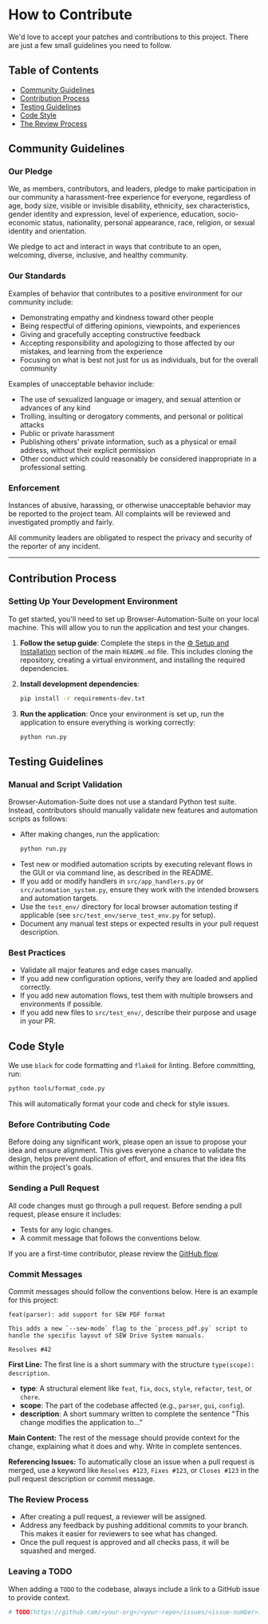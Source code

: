 # How to Contribute

We'd love to accept your patches and contributions to this project. There are just a few small guidelines you need to follow.

## Table of Contents
- [Community Guidelines](#community-guidelines)
- [Contribution Process](#contribution-process)
- [Testing Guidelines](#testing-guidelines)
- [Code Style](#code-style)
- [The Review Process](#the-review-process)

## Community Guidelines

### Our Pledge

We, as members, contributors, and leaders, pledge to make participation in our community a harassment-free experience for everyone, regardless of age, body size, visible or invisible disability, ethnicity, sex characteristics, gender identity and expression, level of experience, education, socio-economic status, nationality, personal appearance, race, religion, or sexual identity and orientation.

We pledge to act and interact in ways that contribute to an open, welcoming, diverse, inclusive, and healthy community.

### Our Standards

Examples of behavior that contributes to a positive environment for our community include:

*   Demonstrating empathy and kindness toward other people
*   Being respectful of differing opinions, viewpoints, and experiences
*   Giving and gracefully accepting constructive feedback
*   Accepting responsibility and apologizing to those affected by our mistakes, and learning from the experience
*   Focusing on what is best not just for us as individuals, but for the overall community

Examples of unacceptable behavior include:

*   The use of sexualized language or imagery, and sexual attention or advances of any kind
*   Trolling, insulting or derogatory comments, and personal or political attacks
*   Public or private harassment
*   Publishing others' private information, such as a physical or email address, without their explicit permission
*   Other conduct which could reasonably be considered inappropriate in a professional setting.

### Enforcement

Instances of abusive, harassing, or otherwise unacceptable behavior may be reported to the project team. All complaints will be reviewed and investigated promptly and fairly.

All community leaders are obligated to respect the privacy and security of the reporter of any incident.

---

## Contribution Process

### Setting Up Your Development Environment

To get started, you'll need to set up Browser-Automation-Suite on your local machine. This will allow you to run the application and test your changes.

1.  **Follow the setup guide**: Complete the steps in the [⚙️ Setup and Installation](./../README.md#️-setup-and-installation) section of the main `README.md` file. This includes cloning the repository, creating a virtual environment, and installing the required dependencies.

2.  **Install development dependencies**:
    ```bash
    pip install -r requirements-dev.txt
    ```

3.  **Run the application**: Once your environment is set up, run the application to ensure everything is working correctly:
    ```bash
    python run.py
    ```

## Testing Guidelines

### Manual and Script Validation

Browser-Automation-Suite does not use a standard Python test suite. Instead, contributors should manually validate new features and automation scripts as follows:

- After making changes, run the application:
  ```bash
  python run.py
  ```
- Test new or modified automation scripts by executing relevant flows in the GUI or via command line, as described in the README.
- If you add or modify handlers in `src/app_handlers.py` or `src/automation_system.py`, ensure they work with the intended browsers and automation targets.
- Use the `test_env/` directory for local browser automation testing if applicable (see `src/test_env/serve_test_env.py` for setup).
- Document any manual test steps or expected results in your pull request description.

### Best Practices

- Validate all major features and edge cases manually.
- If you add new configuration options, verify they are loaded and applied correctly.
- If you add new automation flows, test them with multiple browsers and environments if possible.
- If you add new files to `src/test_env/`, describe their purpose and usage in your PR.

## Code Style

We use `black` for code formatting and `flake8` for linting. Before committing, run:

```bash
python tools/format_code.py
```

This will automatically format your code and check for style issues.

### Before Contributing Code

Before doing any significant work, please open an issue to propose your idea and ensure alignment. This gives everyone a chance to validate the design, helps prevent duplication of effort, and ensures that the idea fits within the project's goals.

### Sending a Pull Request

All code changes must go through a pull request. Before sending a pull request, please ensure it includes:
- Tests for any logic changes.
- A commit message that follows the conventions below.

If you are a first-time contributor, please review the [GitHub flow](https://docs.github.com/en/get-started/using-github/github-flow).

### Commit Messages

Commit messages should follow the conventions below. Here is an example for this project:

```
feat(parser): add support for SEW PDF format

This adds a new `--sew-mode` flag to the `process_pdf.py` script to handle the specific layout of SEW Drive System manuals.

Resolves #42
```

**First Line:**
The first line is a short summary with the structure `type(scope): description`.
-   **type**: A structural element like `feat`, `fix`, `docs`, `style`, `refactor`, `test`, or `chore`.
-   **scope**: The part of the codebase affected (e.g., `parser`, `gui`, `config`).
-   **description**: A short summary written to complete the sentence "This change modifies the application to..."

**Main Content:**
The rest of the message should provide context for the change, explaining what it does and why. Write in complete sentences.

**Referencing Issues:**
To automatically close an issue when a pull request is merged, use a keyword like `Resolves #123`, `Fixes #123`, or `Closes #123` in the pull request description or commit message.

### The Review Process

- After creating a pull request, a reviewer will be assigned.
- Address any feedback by pushing additional commits to your branch. This makes it easier for reviewers to see what has changed.
- Once the pull request is approved and all checks pass, it will be squashed and merged.

### Leaving a TODO

When adding a `TODO` to the codebase, always include a link to a GitHub issue to provide context.

```python
# TODO(https://github.com/<your-org>/<your-repo>/issues/<issue-number>): Explain what needs to be done.
```
